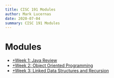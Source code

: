 ```yaml
---
title: CISC 191 Modules
author: Mark Lucernas
date: 2020-07-04
summary: CISC 191 Modules
---
```



# Modules

  - [+Week 1: Java Review](week-1/index)
  - [+Week 2: Object Oriented Programming](week-2/index)
  - [+Week 3: Linked Data Structures and Recursion](week-3/index)

